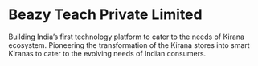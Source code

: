 # Beazy Teach Private Limited

Building India’s first technology platform to cater to the needs of Kirana ecosystem. Pioneering the transformation of the Kirana stores into smart Kiranas to cater to the evolving needs of Indian consumers.
